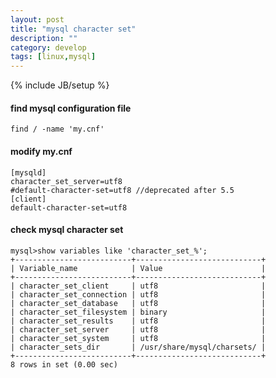 ```yaml
---
layout: post
title: "mysql character set"
description: ""
category: develop 
tags: [linux,mysql]
---
```

{% include JB/setup %}

#### find mysql configuration file

    find / -name 'my.cnf'

#### modify my.cnf

    [mysqld]
    character_set_server=utf8
    #default-character-set=utf8 //deprecated after 5.5
    [client]
    default-character-set=utf8

#### check mysql character set

    mysql>show variables like 'character_set_%';
    +--------------------------+----------------------------+
    | Variable_name            | Value                      |
    +--------------------------+----------------------------+
    | character_set_client     | utf8                       |
    | character_set_connection | utf8                       |
    | character_set_database   | utf8                       |
    | character_set_filesystem | binary                     |
    | character_set_results    | utf8                       |
    | character_set_server     | utf8                       |
    | character_set_system     | utf8                       |
    | character_sets_dir       | /usr/share/mysql/charsets/ |
    +--------------------------+----------------------------+
    8 rows in set (0.00 sec)
